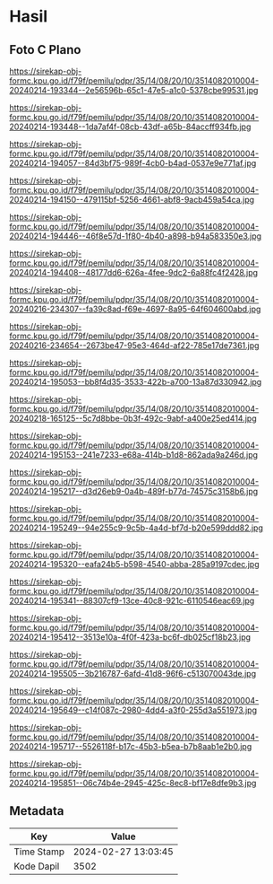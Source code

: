 # Hasil

## Foto C Plano

https://sirekap-obj-formc.kpu.go.id/f79f/pemilu/pdpr/35/14/08/20/10/3514082010004-20240214-193344--2e56596b-65c1-47e5-a1c0-5378cbe99531.jpg

https://sirekap-obj-formc.kpu.go.id/f79f/pemilu/pdpr/35/14/08/20/10/3514082010004-20240214-193448--1da7af4f-08cb-43df-a65b-84accff934fb.jpg

https://sirekap-obj-formc.kpu.go.id/f79f/pemilu/pdpr/35/14/08/20/10/3514082010004-20240214-194057--84d3bf75-989f-4cb0-b4ad-0537e9e771af.jpg

https://sirekap-obj-formc.kpu.go.id/f79f/pemilu/pdpr/35/14/08/20/10/3514082010004-20240214-194150--479115bf-5256-4661-abf8-9acb459a54ca.jpg

https://sirekap-obj-formc.kpu.go.id/f79f/pemilu/pdpr/35/14/08/20/10/3514082010004-20240214-194446--46f8e57d-1f80-4b40-a898-b94a583350e3.jpg

https://sirekap-obj-formc.kpu.go.id/f79f/pemilu/pdpr/35/14/08/20/10/3514082010004-20240214-194408--48177dd6-626a-4fee-9dc2-6a88fc4f2428.jpg

https://sirekap-obj-formc.kpu.go.id/f79f/pemilu/pdpr/35/14/08/20/10/3514082010004-20240216-234307--fa39c8ad-f69e-4697-8a95-64f604600abd.jpg

https://sirekap-obj-formc.kpu.go.id/f79f/pemilu/pdpr/35/14/08/20/10/3514082010004-20240216-234654--2673be47-95e3-464d-af22-785e17de7361.jpg

https://sirekap-obj-formc.kpu.go.id/f79f/pemilu/pdpr/35/14/08/20/10/3514082010004-20240214-195053--bb8f4d35-3533-422b-a700-13a87d330942.jpg

https://sirekap-obj-formc.kpu.go.id/f79f/pemilu/pdpr/35/14/08/20/10/3514082010004-20240218-165125--5c7d8bbe-0b3f-492c-9abf-a400e25ed414.jpg

https://sirekap-obj-formc.kpu.go.id/f79f/pemilu/pdpr/35/14/08/20/10/3514082010004-20240214-195153--241e7233-e68a-414b-b1d8-862ada9a246d.jpg

https://sirekap-obj-formc.kpu.go.id/f79f/pemilu/pdpr/35/14/08/20/10/3514082010004-20240214-195217--d3d26eb9-0a4b-489f-b77d-74575c3158b6.jpg

https://sirekap-obj-formc.kpu.go.id/f79f/pemilu/pdpr/35/14/08/20/10/3514082010004-20240214-195249--94e255c9-9c5b-4a4d-bf7d-b20e599ddd82.jpg

https://sirekap-obj-formc.kpu.go.id/f79f/pemilu/pdpr/35/14/08/20/10/3514082010004-20240214-195320--eafa24b5-b598-4540-abba-285a9197cdec.jpg

https://sirekap-obj-formc.kpu.go.id/f79f/pemilu/pdpr/35/14/08/20/10/3514082010004-20240214-195341--88307cf9-13ce-40c8-921c-6110546eac69.jpg

https://sirekap-obj-formc.kpu.go.id/f79f/pemilu/pdpr/35/14/08/20/10/3514082010004-20240214-195412--3513e10a-4f0f-423a-bc6f-db025cf18b23.jpg

https://sirekap-obj-formc.kpu.go.id/f79f/pemilu/pdpr/35/14/08/20/10/3514082010004-20240214-195505--3b216787-6afd-41d8-96f6-c513070043de.jpg

https://sirekap-obj-formc.kpu.go.id/f79f/pemilu/pdpr/35/14/08/20/10/3514082010004-20240214-195649--c14f087c-2980-4dd4-a3f0-255d3a551973.jpg

https://sirekap-obj-formc.kpu.go.id/f79f/pemilu/pdpr/35/14/08/20/10/3514082010004-20240214-195717--5526118f-b17c-45b3-b5ea-b7b8aab1e2b0.jpg

https://sirekap-obj-formc.kpu.go.id/f79f/pemilu/pdpr/35/14/08/20/10/3514082010004-20240214-195851--06c74b4e-2945-425c-8ec8-bf17e8dfe9b3.jpg


## Metadata

| Key        | Value               |
| ---------- | ------------------- |
| Time Stamp | 2024-02-27 13:03:45 |
| Kode Dapil | 3502                |




